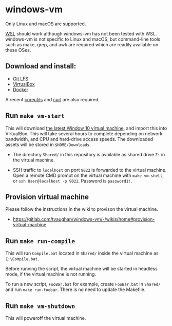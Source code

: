 # windows-vm

Only Linux and macOS are supported.

[WSL](https://docs.microsoft.com/en-us/windows/wsl/wsl2-install) should work
although windows-vm has not been tested with WSL. windows-vm is not specific
to Linux and macOS, but command-line tools such as make, grep, and awk are
required which are readily available on these OSes.

## Download and install:

* [Git LFS](https://git-lfs.github.com)
* [VirtualBox](https://www.virtualbox.org)
* [Docker](https://www.docker.com)

A recent [coreutils](https://www.gnu.org/software/coreutils/coreutils.html)
and [curl](https://curl.haxx.se) are also required.

## Run `make vm-start`

This will download [the latest Window 10 virtual machine](https://developer.microsoft.com/en-us/windows/downloads/virtual-machines),
and import this into VirtualBox. This will take several hours to complete
depending on network bandwidth, and CPU and hard-drive access speeds. The
downloaded assets will be stored in `$HOME/Downloads`.

* The directory `Shared/` in this repository is available as shared drive `Z:`
  in the virtual machine.

* SSH traffic to `localhost` on port `9022` is forwarded to the virtual
  machine. Open a remote CMD prompt on the virtual machine with `make vm-shell`,
  or `ssh User@localhost -p 9022`. Password is `password1!`.

## Provision virtual machine

Please follow the instructions in the wiki to provison the virtual machine.

* https://gitlab.com/tvaughan/windows-vm/-/wikis/home#provision-virtual-machine

## Run `make run-compile`

This will run `Compile.bat` located in `Shared/` inside the virtual machine as
`Z:\Compile.bat`.

Before running the script, the virtual machine will be started in headless
mode, if the virtual machine is not running.

To run a new script, `FooBar.bat` for example, create `FooBar.bat` in
`Shared/` and run `make run-foobar`. There is no need to update the Makefile.

## Run `make vm-shutdown`

This will poweroff the virtual machine.
